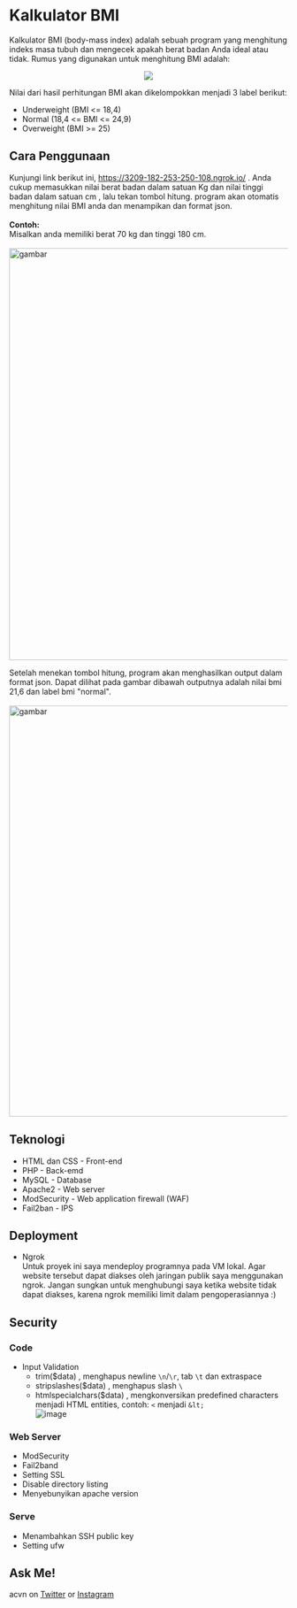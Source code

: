 # Kalkulator BMI
Kalkulator BMI (body-mass index) adalah sebuah program yang menghitung indeks masa tubuh dan mengecek apakah berat badan Anda ideal atau tidak. Rumus yang digunakan untuk menghitung BMI adalah:

<p align="center"><img src="https://user-images.githubusercontent.com/52058660/131056213-14128e17-3e25-458b-b21d-4eba5b19703f.png"></p>

Nilai dari hasil perhitungan BMI akan dikelompokkan menjadi 3 label berikut:<br>
- Underweight (BMI <= 18,4)
- Normal (18,4 <= BMI <= 24,9)
- Overweight (BMI >= 25)

## Cara Penggunaan
Kunjungi link berikut ini, https://3209-182-253-250-108.ngrok.io/ . Anda cukup memasukkan nilai berat badan dalam satuan Kg dan nilai tinggi badan dalam satuan cm , lalu tekan tombol hitung. program akan otomatis menghitung nilai BMI anda dan menampikan dan format json. <br><br>
**Contoh:**<br>
Misalkan anda memiliki berat 70 kg dan tinggi 180 cm.<br><br>
<img width="745" alt="gambar" src="https://user-images.githubusercontent.com/52058660/131071412-37543785-46d1-4079-a005-568408d4519b.png"><br>

Setelah menekan tombol hitung, program akan menghasilkan output dalam format json. Dapat dilihat pada gambar dibawah outputnya adalah nilai bmi 21,6 dan label bmi "normal".<br><br>
<img width="743" alt="gambar" src="https://user-images.githubusercontent.com/52058660/131071519-3062a1e5-1d3f-4dc1-af8f-0982e7eff359.png"><br>

## Teknologi
- HTML dan CSS - Front-end
- PHP - Back-emd
- MySQL - Database
- Apache2 - Web server
- ModSecurity - Web application firewall (WAF)
- Fail2ban - IPS

## Deployment
- Ngrok<br>
Untuk proyek ini saya mendeploy programnya pada VM lokal. Agar website tersebut dapat diakses oleh jaringan publik saya menggunakan ngrok. Jangan sungkan untuk menghubungi saya ketika website tidak dapat diakses, karena ngrok memiliki limit dalam pengoperasiannya :)

## Security
### Code
- Input Validation
  - trim($data) , menghapus newline `\n`/`\r`, tab `\t` dan extraspace 
  - stripslashes($data) , menghapus slash `\`
  - htmlspecialchars($data) , mengkonversikan predefined characters menjadi HTML entities, contoh: `<` menjadi `&lt;`<br>
![image](https://user-images.githubusercontent.com/52058660/131080651-89f3b9a1-591d-46fc-ba21-d94ba1f44bcc.png)<br>


### Web Server
- ModSecurity
- Fail2band
- Setting SSL
- Disable directory listing
- Menyebunyikan apache version
### Serve
- Menambahkan SSH public key
- Setting ufw

## Ask Me!
acvn on [Twitter](https://twitter.com/aldi__satria) or [Instagram](https://www.instagram.com/aldi___satria/)
















